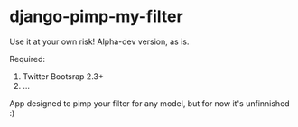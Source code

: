 django-pimp-my-filter
=====================

Use it at your own risk! Alpha-dev version, as is.

Required:
1. Twitter Bootsrap 2.3+
2. ... 

App designed to pimp your filter for any model, but for now it's unfinnished :)
